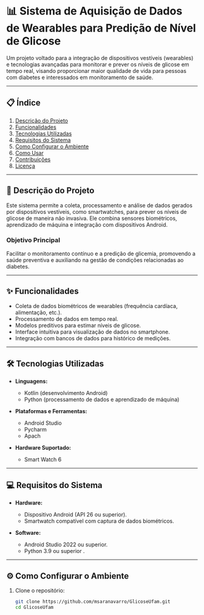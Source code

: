 # 📊 Sistema de Aquisição de Dados de Wearables para Predição de Nível de Glicose

Um projeto voltado para a integração de dispositivos vestíveis (wearables) e tecnologias avançadas para monitorar e prever os níveis de glicose em tempo real, visando proporcionar maior qualidade de vida para pessoas com diabetes e interessados em monitoramento de saúde.

---

## 📋 Índice

1. [Descrição do Projeto](#descrição-do-projeto)
2. [Funcionalidades](#funcionalidades)
3. [Tecnologias Utilizadas](#tecnologias-utilizadas)
4. [Requisitos do Sistema](#requisitos-do-sistema)
5. [Como Configurar o Ambiente](#como-configurar-o-ambiente)
6. [Como Usar](#como-usar)
7. [Contribuições](#contribuições)
8. [Licença](#licença)

---

## 📝 Descrição do Projeto

Este sistema permite a coleta, processamento e análise de dados gerados por dispositivos vestíveis, como smartwatches, para prever os níveis de glicose de maneira não invasiva. Ele combina sensores biométricos, aprendizado de máquina e integração com dispositivos Android.

### Objetivo Principal
Facilitar o monitoramento contínuo e a predição de glicemia, promovendo a saúde preventiva e auxiliando na gestão de condições relacionadas ao diabetes.

---

## ✨ Funcionalidades

- Coleta de dados biométricos de wearables (frequência cardíaca, alimentação, etc.).
- Processamento de dados em tempo real.
- Modelos preditivos para estimar níveis de glicose.
- Interface intuitiva para visualização de dados no smartphone.
- Integração com bancos de dados para histórico de medições.

---

## 🛠️ Tecnologias Utilizadas

- **Linguagens:**  
  - Kotlin (desenvolvimento Android)
  - Python (processamento de dados e aprendizado de máquina)

- **Plataformas e Ferramentas:**  
  - Android Studio  
  - Pycharm 
  - Apach

- **Hardware Suportado:**  
  - Smart Watch 6

---

## 💻 Requisitos do Sistema

- **Hardware:**  
  - Dispositivo Android (API 26 ou superior).  
  - Smartwatch compatível com captura de dados biométricos.  

- **Software:**  
  - Android Studio 2022 ou superior.  
  - Python 3.9 ou superior .  

---

## ⚙️ Como Configurar o Ambiente

1. Clone o repositório:  
   ```bash
   git clone https://github.com/msaranavarro/GlicoseUfam.git
   cd GlicoseUfam

